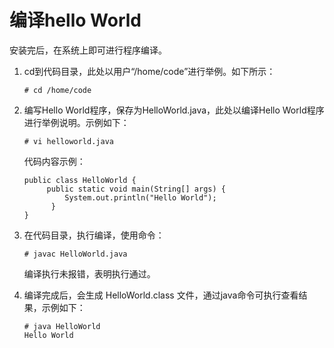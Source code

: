 # 编译hello World<a name="ZH-CN_TOPIC_0186532438"></a>

安装完后，在系统上即可进行程序编译。

1.  cd到代码目录，此处以用户“/home/code”进行举例。如下所示：

    ```
    # cd /home/code 
    ```

2.  编写Hello World程序，保存为HelloWorld.java，此处以编译Hello World程序进行举例说明。示例如下：

    ```
    # vi helloworld.java
    ```

    代码内容示例：

    ```
    public class HelloWorld {     
         public static void main(String[] args) {         
             System.out.println("Hello World");     
          } 
    }
    ```

3.  在代码目录，执行编译，使用命令：

    ```
    # javac HelloWorld.java 
    ```

    编译执行未报错，表明执行通过。

4.  编译完成后，会生成 HelloWorld.class 文件，通过java命令可执行查看结果，示例如下：

    ```
    # java HelloWorld
    Hello World
    ```


